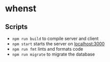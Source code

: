 # whenst

## Scripts

- `npm run build` to compile server and client
- `npm start` starts the server on [localhost:3000](http://localhost:3000)
- `npm run fmt` lints and formats code
- `npm run migrate` to migrate the database
